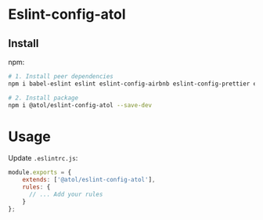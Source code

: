 # Eslint-config-atol

## Install

npm: 

```bash
# 1. Install peer dependencies
npm i babel-eslint eslint eslint-config-airbnb eslint-config-prettier eslint-plugin-import eslint-plugin-react --save-dev

# 2. Install package
npm i @atol/eslint-config-atol --save-dev
```

# Usage

Update `.eslintrc.js`:

```js
module.exports = {
    extends: ['@atol/eslint-config-atol'],
    rules: {
      // ... Add your rules
    }
};
```

